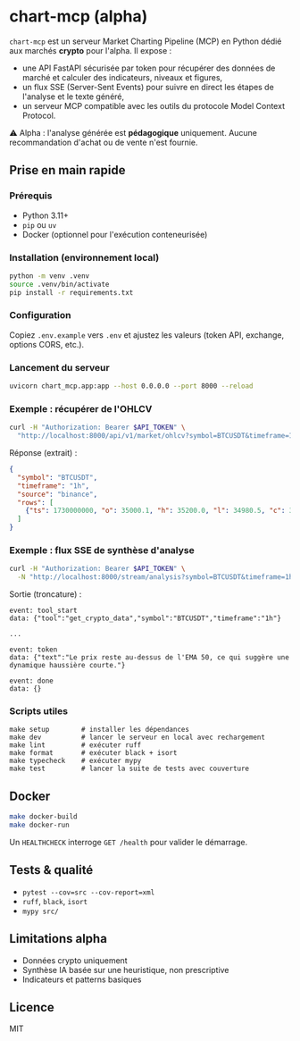 # chart-mcp (alpha)

`chart-mcp` est un serveur Market Charting Pipeline (MCP) en Python dédié aux marchés **crypto** pour l'alpha. Il expose :

- une API FastAPI sécurisée par token pour récupérer des données de marché et calculer des indicateurs, niveaux et figures,
- un flux SSE (Server-Sent Events) pour suivre en direct les étapes de l'analyse et le texte généré,
- un serveur MCP compatible avec les outils du protocole Model Context Protocol.

⚠️ Alpha : l'analyse générée est **pédagogique** uniquement. Aucune recommandation d'achat ou de vente n'est fournie.

## Prise en main rapide

### Prérequis

- Python 3.11+
- `pip` ou `uv`
- Docker (optionnel pour l'exécution conteneurisée)

### Installation (environnement local)

```bash
python -m venv .venv
source .venv/bin/activate
pip install -r requirements.txt
```

### Configuration

Copiez `.env.example` vers `.env` et ajustez les valeurs (token API, exchange, options CORS, etc.).

### Lancement du serveur

```bash
uvicorn chart_mcp.app:app --host 0.0.0.0 --port 8000 --reload
```

### Exemple : récupérer de l'OHLCV

```bash
curl -H "Authorization: Bearer $API_TOKEN" \
  "http://localhost:8000/api/v1/market/ohlcv?symbol=BTCUSDT&timeframe=1h&limit=500"
```

Réponse (extrait) :

```json
{
  "symbol": "BTCUSDT",
  "timeframe": "1h",
  "source": "binance",
  "rows": [
    {"ts": 1730000000, "o": 35000.1, "h": 35200.0, "l": 34980.5, "c": 35110.0, "v": 123.45}
  ]
}
```

### Exemple : flux SSE de synthèse d'analyse

```bash
curl -H "Authorization: Bearer $API_TOKEN" \
  -N "http://localhost:8000/stream/analysis?symbol=BTCUSDT&timeframe=1h"
```

Sortie (troncature) :

```
event: tool_start
data: {"tool":"get_crypto_data","symbol":"BTCUSDT","timeframe":"1h"}

...

event: token
data: {"text":"Le prix reste au-dessus de l'EMA 50, ce qui suggère une dynamique haussière courte."}

event: done
data: {}
```

### Scripts utiles

```
make setup        # installer les dépendances
make dev          # lancer le serveur en local avec rechargement
make lint         # exécuter ruff
make format       # exécuter black + isort
make typecheck    # exécuter mypy
make test         # lancer la suite de tests avec couverture
```

## Docker

```bash
make docker-build
make docker-run
```

Un `HEALTHCHECK` interroge `GET /health` pour valider le démarrage.

## Tests & qualité

- `pytest --cov=src --cov-report=xml`
- `ruff`, `black`, `isort`
- `mypy src/`

## Limitations alpha

- Données crypto uniquement
- Synthèse IA basée sur une heuristique, non prescriptive
- Indicateurs et patterns basiques

## Licence

MIT
